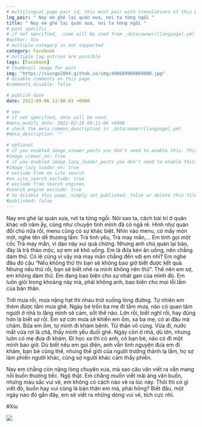 ```yaml
---
# multilingual page pair id, this must pair with translations of this page. (This name must be unique)
lng_pair: " Nay em ghé lại quán xưa, nơi ta từng ngồi "
title: " Nay em ghé lại quán xưa, nơi ta từng ngồi "
# post specific
# if not specified, .name will be used from _data/owner/[language].yml
#author: Xíu
# multiple category is not supported
category: Facebook
# multiple tag entries are possible
tags: [Facebook]
# thumbnail image for post
img: "https://xiungo2004.github.io/img/400689908869000.jpg"
# disable comments on this page
#comments_disable: false

# publish date
date: 2022-09-06 13:00:03 +0900

# seo
# if not specified, date will be used.
#meta_modify_date: 2022-02-10 08:11:06 +0900
# check the meta_common_description in _data/owner/[language].yml
#meta_description: ""

# optional
# if you enabled image_viewer_posts you don't need to enable this. This is only if image_viewer_posts = false
#image_viewer_on: true
# if you enabled image_lazy_loader_posts you don't need to enable this. This is only if image_lazy_loader_posts = false
#image_lazy_loader_on: true
# exclude from on site search
#on_site_search_exclude: true
# exclude from search engines
#search_engine_exclude: true
# to disable this page, simply set published: false or delete this file
#published: false
---
```


<!-- outline-start -->

Nay em ghé lại quán xưa, nơi ta từng ngồi. Nói sao ta, cách bài trí ở quán khác với năm ấy, cũng như chuyện tình mình đã có ngã rẽ. Hình như quán đổi chủ nữa rồi, menu cũng có sự khác biệt. Nhìn vào menu, có mấy món mới, nghe tên dễ thương lắm: Trà tình yêu, Trà may mắn,... Em tính gọi một cốc Trà may mắn, vì dạo này xui quá chừng. Nhưng anh chủ quán lại bảo, đây là trà thảo mộc, sợ em sẽ khó uống. Em là đứa kén ăn uống, nên chẳng dám thử. Có lẽ cũng vì vậy mà may mắn chẳng đến với em nhỉ? Em nghe đâu đó câu “Nếu không thử thì bạn sẽ không bao giờ biết được kết quả. Nhưng nếu thử rồi, bạn sẽ biết nhẽ ra mình không nên thử”. Thế nên em sợ, em không dám thử. Em đang bao biện cho sự nhát gan của mình đó. Em luôn giỏi trong khoảng này mà, phải không anh, bao biện cho mọi lỗi lầm của bản thân.

Trời mưa rồi, mưa nặng hạt thi nhau trút xuống lòng đường. Tự nhiên em thèm được tắm mưa ghê. Ngày bé trốn ba mẹ đi tắm mưa, nào có quan tâm người ở nhà lo lắng mình sẽ cảm, sốt thế nào. Lớn rồi, biết nghĩ rồi, hay đúng hơn là biết sợ rồi. Em sợ cơn mưa sẽ khiến em ốm, xa ba mẹ, có ai đâu mà chăm. Bữa em ốm, tự mình đi khám bệnh. Tủi thân vô cùng. Vừa đi, nước mắt vừa rơi lã chã, thấy mình yếu đuối ghê. Ngày còn ở nhà, dù lớn, nhưng luôn có mẹ đưa đi khám. Đi học xa thì có anh, có bạn bè, nào có đi một mình bao giờ. Dù biết nếu em gọi điện, anh vẫn tình nguyện đưa em đi khám, bạn bè cũng thế, nhưng thế giới của người trưởng thành lạ lắm, họ sợ làm phiền người khác, cũng sợ người khác cảm thấy phiền.

Nay em chẳng còn nặng lòng chuyện xưa, mà sao câu văn viết ra vẫn mang nỗi buồn thương tiếc. Ngộ thật. Em chẳng muốn viết mãi áng văn buồn, nhưng màu sắc vui vẻ, em không có cách nào vẽ ra lúc này. Thôi thì có gì viết đó, buồn hay vui cũng là bản thân em mà, phải hông? Biết đâu, một ngày nào đó gần đây, em sẽ viết ra những dòng vui vẻ, tích cực nhỉ.

#Xíu

<!-- outline-end -->

<img src= "https://xiungo2004.github.io/img/400689908869000.jpg">